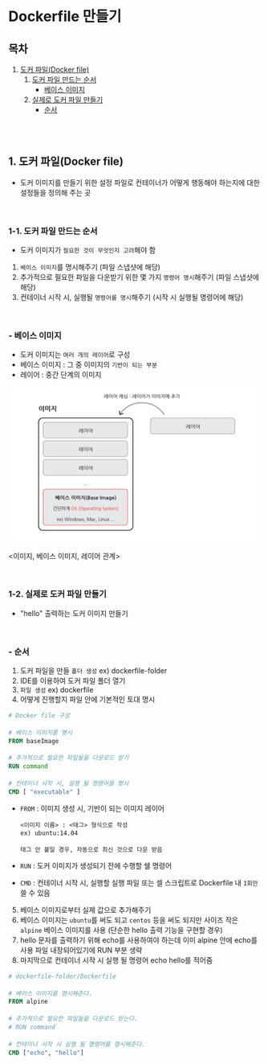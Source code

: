 # Dockerfile 만들기

## 목차

1. [도커 파일(Docker file)](#1-도커-파일docker-file)
    1. [도커 파일 만드는 순서](#1-1-도커-파일-만드는-순서)
        - [베이스 이미지](#--베이스-이미지)
    2. [실제로 도커 파일 만들기](#1-2-실제로-도커-파일-만들기)
        - [순서](#--순서)

<br/>
<br/>

## 1. 도커 파일(Docker file)

- 도커 이미지를 만들기 위한 설정 파일로 컨테이너가 어떻게 행동해야 하는지에 대한 설정들을 정의해 주는 곳

<br/>

### 1-1. 도커 파일 만드는 순서

- 도커 이미지가 `필요한 것이 무엇인지 고려`해야 함

1. `베이스 이미지`를 명시해주기 (파일 스냅샷에 해당)
2. 추가적으로 필요한 파일을 다운받기 위한 몇 가지 `명령어 명시`해주기 (파일 스냅샷에 해당)
3. 컨테이너 시작 시, 실행될 `명령어를 명시`해주기 (시작 시 실행될 명령어에 해당)

<br/>

### - 베이스 이미지

- 도커 이미지는 `여러 개의 레이어`로 구성
- 베이스 이미지 : 그 중 이미지의 `기반이 되는 부분`
- 레이어 : 중간 단계의 이미지

![베이스 이미지, 레이어](../img/docker_base_image.png)

<이미지, 베이스 이미지, 레이어 관계>

<br/>

### 1-2. 실제로 도커 파일 만들기

- "hello" 출력하는 도커 이미지 만들기

<br/>

### - 순서

1. 도커 파일을 만들 `폴더 생성` ex) dockerfile-folder
2. IDE를 이용하여 도커 파일 폴더 열기
3. `파일 생성` ex) dockerfile
4. 어떻게 진행할지 파일 안에 기본적인 토대 명시

```dockerfile
# Docker file 구성

# 베이스 이미지를 명시
FROM baseImage

# 추가적으로 필요한 파일들을 다운로드 받기
RUN command

# 컨테이너 시작 시, 실행 될 명령어를 명시
CMD [ "executable" ]
```

- `FROM` : 이미지 생성 시, 기반이 되는 이미지 레이어

    ```
    <이미지 이름> : <태그> 형식으로 작성
    ex) ubuntu:14.04
    
    태그 안 붙일 경우, 자동으로 최신 것으로 다운 받음
    ```

- `RUN` : 도커 이미지가 생성되기 전에 수행할 쉘 명령어
- `CMD` : 컨테이너 시작 시, 실행할 실행 파일 또는 셀 스크립트로 Dockerfile 내 `1회만` 쓸 수 있음

5. 베이스 이미지로부터 실제 값으로 추가해주기
6. 베이스 이미지는 `ubuntu`를 써도 되고 `centos` 등을 써도 되지만 사이즈 작은 `alpine` 베이스 이미지를 사용 (단순한 hello 출력 기능을 구현할 경우)
7. hello 문자를 출력하기 위해 echo를 사용하여야 하는데 이미 alpine 안에 echo를 사용 파일 내장되어있기에 RUN 부분 생략
8. 마지막으로 컨테이너 시작 시 실행 될 명령어 echo hello를 적어줌

```dockerfile
# dockerfile-folder/Dockerfile

# 베이스 이미지를 명시해준다.
FROM alpine

# 추가적으로 필요한 파일들을 다운로드 받는다.
# RUN command

# 컨테이너 시작 시 실행 될 명령어를 명시해준다.
CMD ["echo", "hello"]
```
